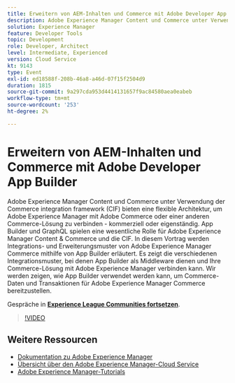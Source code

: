 ```yaml
---
title: Erweitern von AEM-Inhalten und Commerce mit Adobe Developer App Builder
description: Adobe Experience Manager Content und Commerce unter Verwendung der Commerce integration framework (CIF) bieten eine flexible Architektur, um Adobe Experience Manager mit Adobe Commerce oder einer anderen Commerce-Lösung zu verbinden - kommerziell oder eigenständig. App Builder und GraphQL spielen eine wesentliche Rolle für Adobe Experience Manager Content & Commerce und die CIF. In diesem Vortrag werden Integrations- und Erweiterungsmuster von Adobe Experience Manager Commerce mithilfe von App Builder erläutert. Es zeigt die verschiedenen Integrationsmuster, bei denen App Builder als Middleware dienen und Ihre Commerce-Lösung mit Adobe Experience Manager verbinden kann. Wir werden zeigen, wie App Builder verwendet werden kann, um Commerce-Daten und Transaktionen für Adobe Experience Manager Commerce bereitzustellen.
solution: Experience Manager
feature: Developer Tools
topic: Development
role: Developer, Architect
level: Intermediate, Experienced
version: Cloud Service
kt: 9143
type: Event
exl-id: ed18588f-208b-46a8-a46d-07f15f2504d9
duration: 1815
source-git-commit: 9a297cda953d4414131657f9ac84580aea0eabeb
workflow-type: tm+mt
source-wordcount: '253'
ht-degree: 2%

---
```


# Erweitern von AEM-Inhalten und Commerce mit Adobe Developer App Builder

Adobe Experience Manager Content und Commerce unter Verwendung der Commerce integration framework (CIF) bieten eine flexible Architektur, um Adobe Experience Manager mit Adobe Commerce oder einer anderen Commerce-Lösung zu verbinden - kommerziell oder eigenständig. App Builder und GraphQL spielen eine wesentliche Rolle für Adobe Experience Manager Content &amp; Commerce und die CIF. In diesem Vortrag werden Integrations- und Erweiterungsmuster von Adobe Experience Manager Commerce mithilfe von App Builder erläutert. Es zeigt die verschiedenen Integrationsmuster, bei denen App Builder als Middleware dienen und Ihre Commerce-Lösung mit Adobe Experience Manager verbinden kann. Wir werden zeigen, wie App Builder verwendet werden kann, um Commerce-Daten und Transaktionen für Adobe Experience Manager Commerce bereitzustellen.

Gespräche in **[Experience League Communities fortsetzen](https://adobe.ly/3om4942)**.

>[!VIDEO](https://video.tv.adobe.com/v/337567/?quality=12&learn=on&hidetitle=true)

## Weitere Ressourcen

- [Dokumentation zu Adobe Experience Manager](https://experienceleague.adobe.com/docs/experience-manager-cloud-service.html)
- [Übersicht über den Adobe Experience Manager-Cloud Service ](https://experienceleague.adobe.com/docs/experience-manager-cloud-service/overview/home.html)
- [Adobe Experience Manager-Tutorials](https://experienceleague.adobe.com/docs/experience-manager-tutorials.html)
